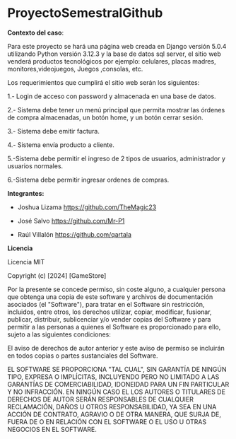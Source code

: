 # ProyectoSemestralGithub

**Contexto del caso**:

Para este proyecto se hará una página web creada en Django versión 5.0.4 utilizando Python versión 3.12.3 y la base de datos sql server, el sitio web venderá productos tecnológicos  por ejemplo: celulares,  placas madres, monitores,videojuegos,  Juegos ,consolas, etc.

Los requerimientos que cumplirá el sitio web serán los siguientes:

1.- Login de acceso con password y almacenada en una base de datos.

2.- Sistema debe tener un menú principal que permita mostrar las órdenes de
compra almacenadas, un botón home, y un botón cerrar sesión.

3.- Sistema debe emitir factura.

4.- Sistema envía producto a cliente.

5.-Sistema debe permitir el ingreso de 2 tipos de usuarios, administrador y usuarios normales.

6.-Sistema debe permitir ingresar ordenes de compras.




**Integrantes:**

- Joshua Lizama https://github.com/TheMagic23
  
- José Salvo https://github.com/Mr-P1
  
- Raúl Villalón https://github.com/qartala



**Licencia**


Licencia MIT

Copyright (c) [2024] [GameStore]

Por la presente se concede permiso, sin coste alguno, a cualquier persona que obtenga una copia de este software y archivos de documentación asociados (el "Software"), para tratar en el Software sin restricción, incluidos, entre otros, los derechos utilizar, copiar, modificar, fusionar, publicar, distribuir, sublicenciar y/o vender copias del Software y para permitir a las personas a quienes el Software es proporcionado para ello, sujeto a las siguientes condiciones:

El aviso de derechos de autor anterior y este aviso de permiso se incluirán en todos
copias o partes sustanciales del Software.

EL SOFTWARE SE PROPORCIONA "TAL CUAL", SIN GARANTÍA DE NINGÚN TIPO, EXPRESA O IMPLÍCITAS, INCLUYENDO PERO NO LIMITADO A LAS GARANTÍAS DE COMERCIABILIDAD, IDONEIDAD PARA UN FIN PARTICULAR Y NO INFRACCIÓN. EN NINGÚN CASO EL LOS AUTORES O TITULARES DE DERECHOS DE AUTOR SERÁN RESPONSABLES DE CUALQUIER RECLAMACIÓN, DAÑOS U OTROS RESPONSABILIDAD, YA SEA EN UNA ACCIÓN DE CONTRATO, AGRAVIO O DE OTRA MANERA, QUE SURJA DE, FUERA DE O EN RELACIÓN CON EL SOFTWARE O EL USO U OTRAS NEGOCIOS EN EL SOFTWARE.














